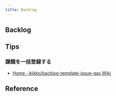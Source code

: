 ```yaml
---
title: Backlog
---
```


## Backlog

## Tips

### 課題を一括登録する
* [Home · ikikko/backlog-template-issue-gas Wiki](https://github.com/ikikko/backlog-template-issue-gas/wiki)


## Reference
